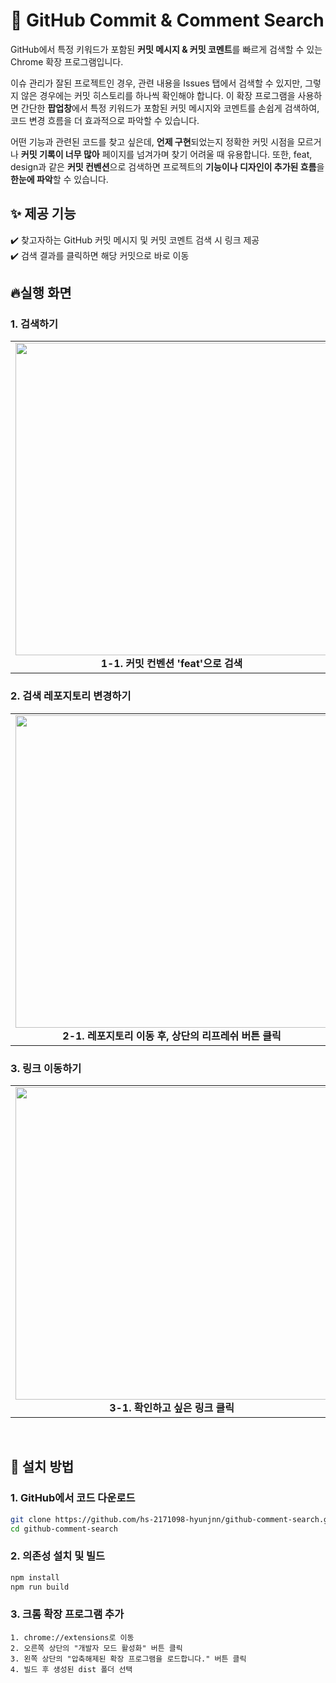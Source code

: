 # 🔎 GitHub Commit & Comment Search

GitHub에서 특정 키워드가 포함된 **커밋 메시지 & 커밋 코멘트**를 빠르게 검색할 수 있는 Chrome 확장 프로그램입니다.   

이슈 관리가 잘된 프로젝트인 경우, 관련 내용을 Issues 탭에서 검색할 수 있지만, 그렇지 않은 경우에는 커밋 히스토리를 하나씩 확인해야 합니다.
이 확장 프로그램을 사용하면 간단한 **팝업창**에서 특정 키워드가 포함된 커밋 메시지와 코멘트를 손쉽게 검색하여, 코드 변경 흐름을 더 효과적으로 파악할 수 있습니다.

어떤 기능과 관련된 코드를 찾고 싶은데, **언제 구현**되었는지 정확한 커밋 시점을 모르거나 **커밋 기록이 너무 많아** 페이지를 넘겨가며 찾기 어려울 때 유용합니다.
또한, feat, design과 같은 **커밋 컨벤션**으로 검색하면 프로젝트의 **기능이나 디자인이 추가된 흐름**을 **한눈에 파악**할 수 있습니다.
  
## ✨ 제공 기능

✔️ 찾고자하는 GitHub 커밋 메시지 및 커밋 코멘트 검색 시 링크 제공  
✔️ 검색 결과를 클릭하면 해당 커밋으로 바로 이동  

## 🔥실행 화면 
### 1. 검색하기
<table>
  <tr>
    <td align="center">
      <img src="https://github.com/user-attachments/assets/bb2ca418-4395-480f-80d8-d1a14a3dd5d5" width="500"><br>
      <b>1-1. 커밋 컨벤션 'feat'으로 검색</b>
    </td>
    <td align="center">
      <img src="https://github.com/user-attachments/assets/a390a9ea-1cd9-4147-9f8d-4d9af0877118" width="500"><br>
      <b>1-2. 특정 단어 '동기화'로 검색</b>
    </td>
  </tr>
</table>  

### 2. 검색 레포지토리 변경하기  
<table>
  <tr>
    <td align="center">
      <img src="https://github.com/user-attachments/assets/f4f76019-9fc4-455b-a391-7589988a7b82" width="500"><br>
      <b>2-1. 레포지토리 이동 후, 상단의 리프레쉬 버튼 클릭</b>
    </td>
    <td align="center">
      <img src="https://github.com/user-attachments/assets/559910bc-8c66-4100-89dc-5b1ef5b94d40" width="500"><br>
      <b>2-2. 현재 레포지토리로 변경 완료</b>
    </td>
  </tr>
</table>

### 3. 링크 이동하기  
<table>
  <tr>
    <td align="center">
      <img src="https://github.com/user-attachments/assets/7042f58b-81d6-4a73-a5af-196161e0365e" width="500"><br>
      <b>3-1. 확인하고 싶은 링크 클릭</b>
    </td>
    <td align="center">
      <img src="https://github.com/user-attachments/assets/f9c6686c-8256-43b7-a0bc-7fe7fbdb2d44" width="500"><br>
      <b>3-2. 커밋, 코멘트 내용 확인</b>
    </td>
  </tr>
</table>   

&nbsp;

## 🚀 **설치 방법**

### 1. **GitHub에서 코드 다운로드**

```sh
git clone https://github.com/hs-2171098-hyunjnn/github-comment-search.git
cd github-comment-search
```

### 2. 의존성 설치 및 빌드

```sh
npm install
npm run build
```

### 3. 크롬 확장 프로그램 추가

    1. chrome://extensions로 이동
    2. 오른쪽 상단의 "개발자 모드 활성화" 버튼 클릭
    3. 왼쪽 상단의 "압축해제된 확장 프로그램을 로드합니다." 버튼 클릭
    4. 빌드 후 생성된 dist 폴더 선택

